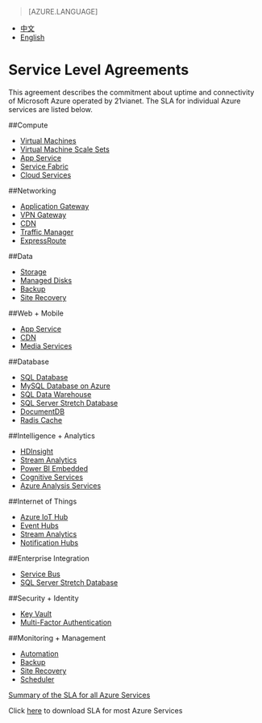 <properties
	pageTitle="Service Level Agreements | Azure"
    description="Service Level Agreements"
    services=""
    documentationCenter=""
    authors=""
    manager=""
    editor=""
    tags=""/>

<tags ms.service="legal-en" ms.date="10/2017" wacn.date="10/2017" wacn.lang="en"/>

> [AZURE.LANGUAGE]
- [中文](/support/legal/sla/)
- [English](/support/legal/sla-en/)

# Service Level Agreements

This agreement describes the commitment about uptime and connectivity of Microsoft Azure operated by 21vianet. The SLA for individual Azure services are listed below. 

<!--
|                       |                       |                       |                       |
|-----------------------|-----------------------|-----------------------|-----------------------|
|**Compute**<br/><br/>[Virtual Machines]<br/>[Cloud Services]<br/><br/><br/>  |**Web & Mobile**<br/><br/>[App Service]<br/>[Notification Hubs]<br/><br/><br/>  |**Data & Storage**<br/><br/>[SQL Database]<br/>[SQL Server Stretch Database]<br/>[Radis Cache]<br/>[Storage]<br/>[MySQL Database on Azure]<br/> |**Analytics**<br/><br/>[HDInsight]<br/>[Stream Analytics]<br/><br/><br/> |
|**Internet of Things**<br/><br/>[Azure IoT Hub]<br/>[Event Hubs]<br/>[Stream Analytics]<br/>[Notification Hubs]<br/><br/>  |**Networking**<br/><br/>[Virtual Network]<br/>[ExpressRoute]<br/>[Traffic Manager]<br/>[VPN Gateway]<br/>[Application Gateway]<br/> |**Media & CDN**<br/><br/>[Media Services]<br/>[CDN]<br/><br/><br/><br/> |**Hybrid Integration**<br/><br/>[Service Bus]<br/>[Backup]<br/>[Site Recovery]<br/><br/><br/>  |
|**Identity & Access Management**<br/><br/>[Multi-Factor Authentication]<br/><br/><br/> |**Management & Security**<br/><br/>[Scheduler]<br/>[Automation]<br/>[Key Vault]  | | |
-->

##Compute
- [Virtual Machines]
- [Virtual Machine Scale Sets]
- [App Service]
- [Service Fabric]
- [Cloud Services]

##Networking
- [Application Gateway]
- [VPN Gateway]
- [CDN]
- [Traffic Manager]
- [ExpressRoute]

##Data
- [Storage]
- [Managed Disks]
- [Backup]
- [Site Recovery]

##Web + Mobile
- [App Service]
- [CDN]
- [Media Services]

##Database
- [SQL Database]
- [MySQL Database on Azure]
- [SQL Data Warehouse]
- [SQL Server Stretch Database]
- [DocumentDB]
- [Radis Cache]

##Intelligence + Analytics
- [HDInsight]
- [Stream Analytics]
- [Power BI Embedded]
- [Cognitive Services]
- [Azure Analysis Services]

##Internet of Things
- [Azure IoT Hub]
- [Event Hubs]
- [Stream Analytics]
- [Notification Hubs]

##Enterprise Integration
- [Service Bus]
- [SQL Server Stretch Database]

##Security + Identity
- [Key Vault]
- [Multi-Factor Authentication]

##Monitoring + Management
- [Automation]
- [Backup]
- [Site Recovery]
- [Scheduler]

[Summary of the SLA for all Azure Services](/support/sla/abstract-en/)

Click [here](//wacnppe.blob.core.chinacloudapi.cn/marketing-resource/sla/Consolidated_SLA_English_171031.pdf) to download SLA for most Azure Services

[Virtual Machines]: /support/sla/virtual-machines-en/
[Virtual Machine Scale Sets]: /support/sla/virtual-machine-scale-sets-en/
[Cloud Services]: /support/sla/cloud-services-en/
[Cloud Services]: /support/sla/cloud-services-en/
[DocumentDB]: /support/sla/documentdb-en/
[App Service]: /support/sla/app-service-en/
[Notification Hubs]: /support/sla/notification-hubs-en/
[SQL Database]: /support/sla/sql-data-en/
[SQL Server Stretch Database]: /support/sla/sql-server-stretch-database-en/
[Radis Cache]: /support/sla/redis-cache-en/
[Storage]: /support/sla/storage-en/
[Managed Disks]: /support/sla/managed-disks-en/
[SQL Data Warehouse]: /support/sla/sql-data-warehouse-en/
[MySQL Database on Azure]: /support/sla/mysql-en/
[HDInsight]: /support/sla/hdinsight-en/
[Stream Analytics]: /support/sla/stream-analytics-en/
[Azure IoT Hub]: /support/sla/iot-hub-en/
[Event Hubs]: /support/sla/event-hubs-en/
[Virtual Network]: /support/sla/virtual-networking-en/
[ExpressRoute]: /support/sla/expressroute-en/
[Traffic Manager]: /support/sla/traffic-manager-en/
[VPN Gateway]: /support/sla/vpn-gateway-en/
[Application Gateway]: /support/sla/application-gateway-en/
[Media Services]: /support/sla/media-services-en/
[CDN]: /support/sla/cdn-en/
[Service Bus]: /support/sla/messaging-en/
[Backup]: /support/sla/back-up-en/
[Site Recovery]: /support/sla/site-recovery-en/
[Multi-Factor Authentication]: /support/sla/multi-factor-authentication-en/
[Scheduler]: /support/sla/scheduler-en/
[Automation]: /support/sla/automation-en/
[Key Vault]: /support/sla/key-vault-en/
[Service Fabric]: /support/sla/service-fabric-en/
[Power BI Embedded]: /support/sla/power-bi-embedded-en/
[Cognitive Services]: /support/sla/cognitive-services-en/
[Azure Analysis Services]: /support/sla/analysis-services-en/
